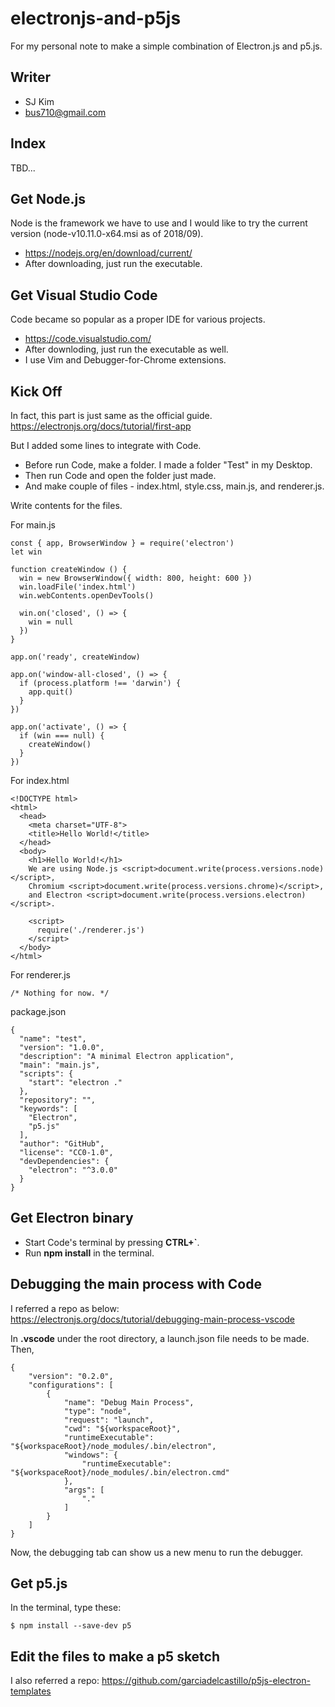 # electronjs-and-p5js

For my personal note to make a simple combination of Electron.js and p5.js.

## Writer

* SJ Kim
* bus710@gmail.com

## Index  
  
TBD...
  
## Get Node.js  
  
Node is the framework we have to use and I would like to try the current version (node-v10.11.0-x64.msi as of 2018/09).  
- https://nodejs.org/en/download/current/
- After downloading, just run the executable.
  
## Get Visual Studio Code
  
Code became so popular as a proper IDE for various projects.
- https://code.visualstudio.com/
- After downloding, just run the executable as well.
- I use Vim and Debugger-for-Chrome extensions.
  
## Kick Off

In fact, this part is just same as the official guide.  
https://electronjs.org/docs/tutorial/first-app  

But I added some lines to integrate with Code.  
  
- Before run Code, make a folder. I made a folder "Test" in my Desktop.
- Then run Code and open the folder just made.
- And make couple of files - index.html, style.css, main.js, and renderer.js.
  
Write contents for the files.  
  
For main.js
```
const { app, BrowserWindow } = require('electron')
let win
  
function createWindow () {    
  win = new BrowserWindow({ width: 800, height: 600 })
  win.loadFile('index.html')
  win.webContents.openDevTools()

  win.on('closed', () => {
    win = null
  })
}

app.on('ready', createWindow)

app.on('window-all-closed', () => {
  if (process.platform !== 'darwin') {
    app.quit()
  }
})

app.on('activate', () => {
  if (win === null) {
    createWindow()
  }
})
```

For index.html
```
<!DOCTYPE html>
<html>
  <head>
    <meta charset="UTF-8">
    <title>Hello World!</title>
  </head>
  <body>
    <h1>Hello World!</h1>
    We are using Node.js <script>document.write(process.versions.node)</script>,
    Chromium <script>document.write(process.versions.chrome)</script>,
    and Electron <script>document.write(process.versions.electron)</script>.

    <script>
      require('./renderer.js')
    </script>
  </body>
</html>
```

For renderer.js
```
/* Nothing for now. */
```

package.json
```
{
  "name": "test",
  "version": "1.0.0",
  "description": "A minimal Electron application",
  "main": "main.js",
  "scripts": {
    "start": "electron ."
  },
  "repository": "",
  "keywords": [
    "Electron",
    "p5.js"
  ],
  "author": "GitHub",
  "license": "CC0-1.0",
  "devDependencies": {
    "electron": "^3.0.0"
  }
}
```

## Get Electron binary

- Start Code's terminal by pressing **CTRL+\`**.
- Run **npm install** in the terminal.

## Debugging the main process with Code
  
I referred a repo as below:  
https://electronjs.org/docs/tutorial/debugging-main-process-vscode  

In **.vscode** under the root directory, a launch.json file needs to be made.  
Then,  
```
{
    "version": "0.2.0",
    "configurations": [
        {
            "name": "Debug Main Process",
            "type": "node",
            "request": "launch",
            "cwd": "${workspaceRoot}",
            "runtimeExecutable": "${workspaceRoot}/node_modules/.bin/electron",
            "windows": {
                "runtimeExecutable": "${workspaceRoot}/node_modules/.bin/electron.cmd"
            },
            "args": [
                "."
            ]
        }
    ]
}
```

Now, the debugging tab can show us a new menu to run the debugger.  
  
## Get p5.js

In the terminal, type these:
```
$ npm install --save-dev p5
```
  
## Edit the files to make a p5 sketch

I also referred a repo:
https://github.com/garciadelcastillo/p5js-electron-templates
  

  

